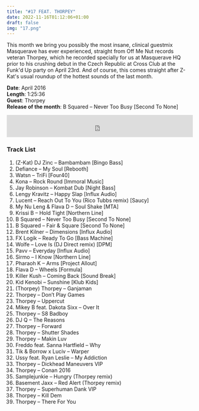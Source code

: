 ```yaml
---
title: "#17 FEAT. THORPEY"
date: 2022-11-16T01:12:06+01:00
draft: false
img: "17.png"
---
```


This month we bring you possibly the most insane, clinical guestmix Masquerave has ever experienced, straight from Off Me Nut records veteran Thorpey, which he recorded specially for us at Masquerave HQ prior to his crushing debut in the Czech Republic at Cross Club at the Funk'd Up party on April 23rd. And of course, this comes straight after Z-Kat's usual roundup of the hottest sounds of the last month.

**Date**: April 2016  
**Length**: 1:25:36  
**Guest**: Thorpey  
**Release of the month**: B Squared – Never Too Busy [Second To None]

<div>
<iframe width="100%" height="60" src="https://www.mixcloud.com/widget/iframe/?hide_cover=1&mini=1&feed=%2Fzkat%2Fmasquerave-podcast-17-feat-thorpey%2F" frameborder="0" ></iframe>
</div>

### Track List

1. (Z-Kat) DJ Zinc – Bambambam [Bingo Bass]
2. Defiance – My Soul [Rebooth]
3. Watsn – TriFi [Four40]
4. Kona – Rock Round [Immoral Music]
5. Jay Robinson – Kombat Dub [Night Bass]
6. Lengy Kravitz – Happy Slap [Influx Audio]
7. Lucent – Reach Out To You (Rico Tubbs remix) [Saucy]
8. My Nu Leng & Flava D – Soul Shake [MTA]
9. Krissi B – Hold Tight [Northern Line]
10. B Squared – Never Too Busy [Second To None]
11. B Squared – Fair & Square [Second To None]
12. Brent Kilner – Dimensions [Influx Audio]
13. FX Logik – Ready To Go [Bass Machine]
14. Wolfe – Love Is (DJ Direct remix) [DPM]
15. Pavv – Everyday [Influx Audio]
16. Sirmo – I Know [Northern Line]
17. Pharaoh K – Arms [Project Allout]
18. Flava D – Wheels [Formula]
19. Killer Kush – Coming Back [Sound Break]
20. Kid Kenobi – Sunshine [Klub Kids]
21. (Thorpey) Thorpey – Ganjaman
22. Thorpey – Don’t Play Games
23. Thorpey – Uppercut
24. Mikey B feat. Dakota Sixx – Over It
25. Thorpey – S8 Badboy
26. DJ Q – The Reasons
27. Thorpey – Forward
28. Thorpey – Shutter Shades
29. Thorpey – Makin Luv
30. Freddo feat. Sanna Hartfield – Why
31. Tik & Borrow x Luciv – Warper
32. Ussy feat. Ryan Leslie – My Addiction
33. Thorpey – Dickhead Maneuvers VIP
34. Thorpey – Conan 2016
35. Samplejunkie – Hungry (Thorpey remix)
36. Basement Jaxx – Red Alert (Thorpey remix)
37. Thorpey – Superhuman Dank VIP
38. Thorpey – Kill Dem
39. Thorpey – There For You
